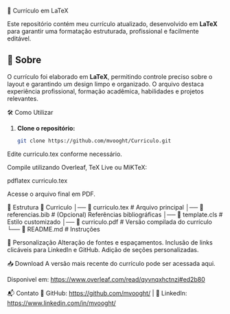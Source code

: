 
📄 Currículo em LaTeX  

Este repositório contém meu currículo atualizado, desenvolvido em **LaTeX** para garantir uma formatação estruturada, profissional e facilmente editável.  

## 📌 Sobre  

O currículo foi elaborado em **LaTeX**, permitindo controle preciso sobre o layout e garantindo um design limpo e organizado. O arquivo destaca experiência profissional, formação acadêmica, habilidades e projetos relevantes.  


🛠 Como Utilizar  

1. **Clone o repositório:**  
   ```bash
   git clone https://github.com/mvooght/Curriculo.git

Edite curriculo.tex conforme necessário.

Compile utilizando Overleaf, TeX Live ou MiKTeX:

pdflatex curriculo.tex

Acesse o arquivo final em PDF.

  📂 Estrutura
    📁 Curriculo
  │── 📄 curriculo.tex   # Arquivo principal
  │── 📄 referencias.bib # (Opcional) Referências bibliográficas
  │── 📄 template.cls    # Estilo customizado 
  │── 📄 curriculo.pdf   # Versão compilada do currículo
  └── 📜 README.md       # Instruções
  
  🎯 Personalização
  Alteração de fontes e espaçamentos.
  Inclusão de links clicáveis para LinkedIn e GitHub.
  Adição de seções personalizadas.
  
  📥 Download
  A versão mais recente do currículo pode ser acessada aqui.
  
  Disponivel em: https://www.overleaf.com/read/qyvnqxhctnzj#ed2b80
  
  📬 Contato
  📧 GitHub: https://github.com/mvooght/ | 🔗 LinkedIn: https://www.linkedin.com/in/mvooght/

